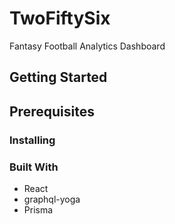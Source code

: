 # TwoFiftySix
Fantasy Football Analytics Dashboard

## Getting Started

## Prerequisites

### Installing

### Built With
* React
* graphql-yoga
* Prisma
